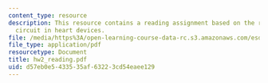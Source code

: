```yaml
---
content_type: resource
description: This resource contains a reading assignment based on the report of short
  circuit in heart devices.
file: /media/https%3A/open-learning-course-data-rc.s3.amazonaws.com/esd-10-introduction-to-technology-and-policy-fall-2006/d57eb0e5433535af63223cd54eaee129_hw2_reading.pdf
file_type: application/pdf
resourcetype: Document
title: hw2_reading.pdf
uid: d57eb0e5-4335-35af-6322-3cd54eaee129
---
```

